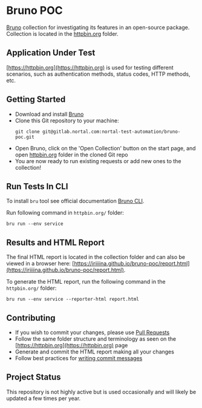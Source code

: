 # Bruno POC
[Bruno](https://www.usebruno.com/) collection for investigating its features in an open-source package. Collection is located in the [httpbin.org](/httpbin.org/) folder.
  
## Application Under Test
[https://httpbin.org](https://httpbin.org) is used for testing different scenarios, such as authentication methods, status codes, HTTP methods, etc.

## Getting Started
* Download and install [Bruno](https://www.usebruno.com/)
* Clone this Git repository to your machine:
  ```shell
  git clone git@gitlab.nortal.com:nortal-test-automation/bruno-poc.git
  ```
* Open Bruno, click on the 'Open Collection' button on the start page, and open [httpbin.org](/httpbin.org/) folder in the cloned Git repo
* You are now ready to run existing requests or add new ones to the collection!

## Run Tests In CLI
To install `bru` tool see official documentation [Bruno CLI](https://docs.usebruno.com/bru-cli/overview).

Run following command in `httpbin.org/` folder:
```shell
bru run --env service
```

## Results and HTML Report
The final HTML report is located in the collection folder and can also be viewed in a browser here: [https://iriiiina.github.io/bruno-poc/report.html](https://iriiiina.github.io/bruno-poc/report.html).

To generate the HTML report, run the following command in the `httpbin.org/` folder:
```shell
bru run --env service --reporter-html report.html
```

## Contributing
* If you wish to commit your changes, please use [Pull Requests](https://docs.github.com/en/pull-requests/collaborating-with-pull-requests/proposing-changes-to-your-work-with-pull-requests/creating-a-pull-request)
* Follow the same folder structure and terminology as seen on the [https://httpbin.org](https://httpbin.org) page
* Generate and commit the HTML report making all your changes
* Follow best practices for [writing commit messages](https://gist.github.com/robertpainsi/b632364184e70900af4ab688decf6f53)

## Project Status
This repository is not highly active but is used occasionally and will likely be updated a few times per year.
